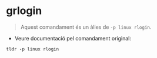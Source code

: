 # grlogin

> Aquest comandament és un àlies de `-p linux rlogin`.

- Veure documentació pel comandament original:

`tldr -p linux rlogin`

